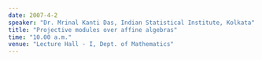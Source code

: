 ```yaml
---
date: 2007-4-2
speaker: "Dr. Mrinal Kanti Das, Indian Statistical Institute, Kolkata"
title: "Projective modules over affine algebras"
time: "10.00 a.m." 
venue: "Lecture Hall - I, Dept. of Mathematics"
---
```


